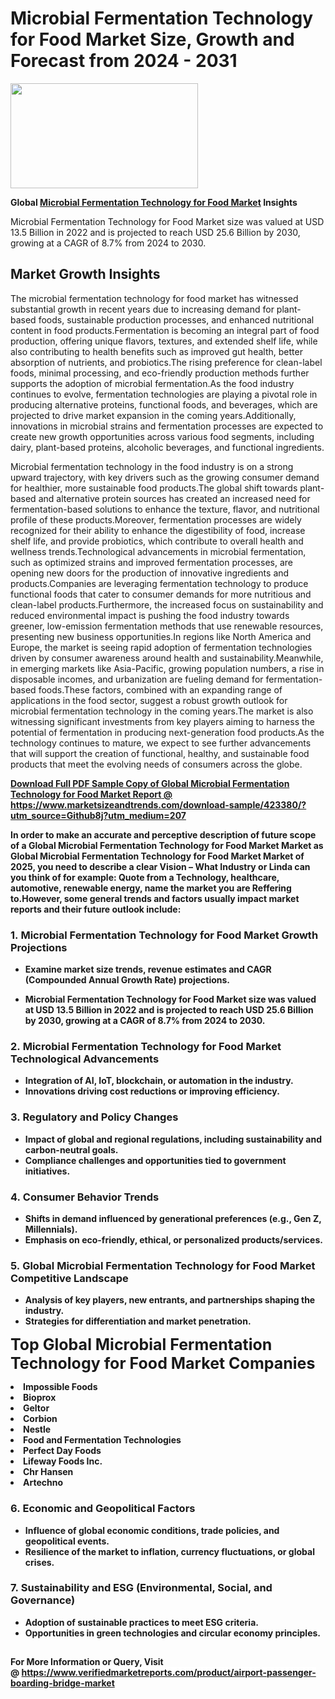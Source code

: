 <H1>Microbial Fermentation Technology for Food Market Size, Growth and Forecast from 2024 - 2031</H1><img class="aligncenter size-medium wp-image-584254" src="https://thirdeyenews.in/wp-content/uploads/2024/09/Global-Market-Research-300x168.jpeg" alt="" width="300" height="168" /><p><strong>Global&nbsp;<a href="https://www.marketsizeandtrends.com/download-sample/423380/?utm_source=Github8j?utm_medium=207">Microbial Fermentation Technology for Food Market</a> Insights</strong></p><p>Microbial Fermentation Technology for Food Market size was valued at USD 13.5 Billion in 2022 and is projected to reach USD 25.6 Billion by 2030, growing at a CAGR of 8.7% from 2024 to 2030.</p><p><h2>Market Growth Insights</h2> <p>The microbial fermentation technology for food market has witnessed substantial growth in recent years due to increasing demand for plant-based foods, sustainable production processes, and enhanced nutritional content in food products.Fermentation is becoming an integral part of food production, offering unique flavors, textures, and extended shelf life, while also contributing to health benefits such as improved gut health, better absorption of nutrients, and probiotics.The rising preference for clean-label foods, minimal processing, and eco-friendly production methods further supports the adoption of microbial fermentation.As the food industry continues to evolve, fermentation technologies are playing a pivotal role in producing alternative proteins, functional foods, and beverages, which are projected to drive market expansion in the coming years.Additionally, innovations in microbial strains and fermentation processes are expected to create new growth opportunities across various food segments, including dairy, plant-based proteins, alcoholic beverages, and functional ingredients.</p> <p><strong><a href="download-link"></a></strong></p> <p>Microbial fermentation technology in the food industry is on a strong upward trajectory, with key drivers such as the growing consumer demand for healthier, more sustainable food products.The global shift towards plant-based and alternative protein sources has created an increased need for fermentation-based solutions to enhance the texture, flavor, and nutritional profile of these products.Moreover, fermentation processes are widely recognized for their ability to enhance the digestibility of food, increase shelf life, and provide probiotics, which contribute to overall health and wellness trends.Technological advancements in microbial fermentation, such as optimized strains and improved fermentation processes, are opening new doors for the production of innovative ingredients and products.Companies are leveraging fermentation technology to produce functional foods that cater to consumer demands for more nutritious and clean-label products.Furthermore, the increased focus on sustainability and reduced environmental impact is pushing the food industry towards greener, low-emission fermentation methods that use renewable resources, presenting new business opportunities.In regions like North America and Europe, the market is seeing rapid adoption of fermentation technologies driven by consumer awareness around health and sustainability.Meanwhile, in emerging markets like Asia-Pacific, growing population numbers, a rise in disposable incomes, and urbanization are fueling demand for fermentation-based foods.These factors, combined with an expanding range of applications in the food sector, suggest a robust growth outlook for microbial fermentation technology in the coming years.The market is also witnessing significant investments from key players aiming to harness the potential of fermentation in producing next-generation food products.As the technology continues to mature, we expect to see further advancements that will support the creation of functional, healthy, and sustainable food products that meet the evolving needs of consumers across the globe.</p> <p><strong><a href="get-more-link"></p><p><span class=""><strong>Download Full PDF Sample Copy of Global Microbial Fermentation Technology for Food Market Report</strong> @ <a href="https://www.marketsizeandtrends.com/download-sample/423380/?utm_source=Github8j?utm_medium=207" target="_blank">https://www.marketsizeandtrends.com/download-sample/423380/?utm_source=Github8j?utm_medium=207</a></span></p><p>In order to make an accurate and perceptive description of future scope of a Global&nbsp;Microbial Fermentation Technology for Food Market Market as Global&nbsp;Microbial Fermentation Technology for Food Market Market of 2025, you need to describe a clear Vision &ndash; What Industry or Linda can you think of for example: Quote from a Technology, healthcare, automotive, renewable energy, name the market you are Reffering to.However, some general trends and factors usually impact market reports and their future outlook include:</p><h3>1.&nbsp;<strong>Microbial Fermentation Technology for Food Market Growth Projections</strong></h3><ul><li>Examine market size trends, revenue estimates and CAGR (Compounded Annual Growth Rate) projections.</li><li><p>Microbial Fermentation Technology for Food Market size was valued at USD 13.5 Billion in 2022 and is projected to reach USD 25.6 Billion by 2030, growing at a CAGR of 8.7% from 2024 to 2030.</p></li></ul><h3>2.&nbsp;<strong>Microbial Fermentation Technology for Food Market Technological Advancements</strong></h3><ul><li>Integration of AI, IoT, blockchain, or automation in the industry.</li><li>Innovations driving cost reductions or improving efficiency.</li></ul><h3>3.&nbsp;<strong>Regulatory and Policy Changes</strong></h3><ul><li>Impact of global and regional regulations, including sustainability and carbon-neutral goals.</li><li>Compliance challenges and opportunities tied to government initiatives.</li></ul><h3>4.&nbsp;<strong>Consumer Behavior Trends</strong></h3><ul><li>Shifts in demand influenced by generational preferences (e.g., Gen Z, Millennials).</li><li>Emphasis on eco-friendly, ethical, or personalized products/services.</li></ul><h3>5.&nbsp;<strong>Global Microbial Fermentation Technology for Food Market Competitive Landscape</strong></h3><ul><li>Analysis of key players, new entrants, and partnerships shaping the industry.</li><li>Strategies for differentiation and market penetration.</li></ul><p data-pm-slice="1 1 []"><span style="color: inherit; font-family: inherit; font-size: 25px;">Top Global Microbial Fermentation Technology for Food Market Companies</span></p><div class="" data-test-id=""><p><li>Impossible Foods</li><li> Bioprox</li><li> Geltor</li><li> Corbion</li><li> Nestle</li><li> Food and Fermentation Technologies</li><li> Perfect Day Foods</li><li> Lifeway Foods Inc.</li><li> Chr Hansen</li><li> Artechno</li></p></div><h3>6.&nbsp;<strong>Economic and Geopolitical Factors</strong></h3><ul><li>Influence of global economic conditions, trade policies, and geopolitical events.</li><li>Resilience of the market to inflation, currency fluctuations, or global crises.</li></ul><h3>7.&nbsp;<strong>Sustainability and ESG (Environmental, Social, and Governance)</strong></h3><ul><li>Adoption of sustainable practices to meet ESG criteria.</li><li>Opportunities in green technologies and circular economy principles.</li></ul><h2><strong style="font-size: 14px;">For More Information or Query, Visit @&nbsp;</strong><a style="background-color: #ffffff; font-size: 14px;" href="https://www.marketsizeandtrends.com/report/microbial-fermentation-technology-for-food-market/" target="_blank">https://www.verifiedmarketreports.com/product/airport-passenger-boarding-bridge-market</a></h2>